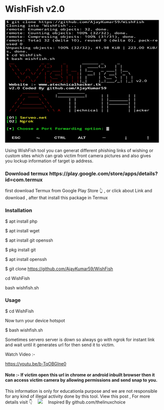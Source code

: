 <h1>WishFish v2.0</h1>
 <img src="https://github.com/AjayKumar59/WishFish/blob/master/IMG_20200921_121534.jpg" alt="snapshot" width="560" height="400">
                                                  
<p>Using WishFish tool you can generat different phishing links of wishing or custom sites which can grab victim front camera pictures and also gives you lockup information of target ip address.
<p1>

<h3>Download termux https://play.google.com/store/apps/details?id=com.termux</h3>
<p> first download Termux from Google Play Store 👆 , or click about Link and download , after that install this package in Termux <p/>
<h3>Installation</h3>

$ apt install php

$ apt install wget

$ apt install git openssh

$ pkg install git

$ apt install openssh

$ git clone https://github.com/AjayKumar59/WishFish

cd WishFish

bash wishfish.sh


<h3>Usage</h3>

$ cd WishFish

Now turn your device hotspot

$ bash wishfish.sh

<p>Sometimes servero server is down so always go with ngrok for instant link and wait until it generates url for then send it to victim.
</p>
 
Watch Video :-

https://youtu.be/b-TqOBGIne0

<h4>Note :- If victim open this url in chrome or android inbuilt browser then it can access victim camera by allowing permissions and send snap to you.
</h4>
This information is only for educationla purpose and we are not responsible for any kind of illegal activity done by this tool.
View this post , For more details visit 👇
<a href="https://www.atechnicalhacker.tk/2020/09/how-to-hack-front-camera-anyone-using.html" style="margin-left: 1em; margin-right: 1em;"><img border="0" data-original-height="273" data-original-width="425" src="https://1.bp.blogspot.com/-Szfu6FqEP90/X2mIb5WqUjI/AAAAAAAAAaw/SW5nq1ATPW8k2gvcXfWVI6pWHlDBOC4kwCLcBGAsYHQ/s320/click-to-visit1.gif" width="320" /></a>
                                            Inspired By github.com/thelinuxchoice
